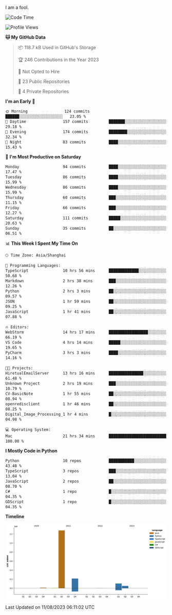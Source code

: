 I am a fool.

<!--START_SECTION:waka-->
![Code Time](http://img.shields.io/badge/Code%20Time-608%20hrs%2021%20mins-blue)

![Profile Views](http://img.shields.io/badge/Profile%20Views-1-blue)

**🐱 My GitHub Data** 

> 📦 118.7 kB Used in GitHub's Storage 
 > 
> 🏆 246 Contributions in the Year 2023
 > 
> 🚫 Not Opted to Hire
 > 
> 📜 23 Public Repositories 
 > 
> 🔑 4 Private Repositories 
 > 
**I'm an Early 🐤** 

```text
🌞 Morning                124 commits         ██████░░░░░░░░░░░░░░░░░░░   23.05 % 
🌆 Daytime                157 commits         ███████░░░░░░░░░░░░░░░░░░   29.18 % 
🌃 Evening                174 commits         ████████░░░░░░░░░░░░░░░░░   32.34 % 
🌙 Night                  83 commits          ████░░░░░░░░░░░░░░░░░░░░░   15.43 % 
```
📅 **I'm Most Productive on Saturday** 

```text
Monday                   94 commits          ████░░░░░░░░░░░░░░░░░░░░░   17.47 % 
Tuesday                  86 commits          ████░░░░░░░░░░░░░░░░░░░░░   15.99 % 
Wednesday                86 commits          ████░░░░░░░░░░░░░░░░░░░░░   15.99 % 
Thursday                 60 commits          ███░░░░░░░░░░░░░░░░░░░░░░   11.15 % 
Friday                   66 commits          ███░░░░░░░░░░░░░░░░░░░░░░   12.27 % 
Saturday                 111 commits         █████░░░░░░░░░░░░░░░░░░░░   20.63 % 
Sunday                   35 commits          ██░░░░░░░░░░░░░░░░░░░░░░░   06.51 % 
```


📊 **This Week I Spent My Time On** 

```text
🕑︎ Time Zone: Asia/Shanghai

💬 Programming Languages: 
TypeScript               10 hrs 56 mins      █████████████░░░░░░░░░░░░   50.68 % 
Markdown                 2 hrs 38 mins       ███░░░░░░░░░░░░░░░░░░░░░░   12.26 % 
Python                   2 hrs 3 mins        ██░░░░░░░░░░░░░░░░░░░░░░░   09.57 % 
JSON                     1 hr 59 mins        ██░░░░░░░░░░░░░░░░░░░░░░░   09.25 % 
JavaScript               1 hr 41 mins        ██░░░░░░░░░░░░░░░░░░░░░░░   07.88 % 

🔥 Editors: 
WebStorm                 14 hrs 17 mins      █████████████████░░░░░░░░   66.19 % 
VS Code                  4 hrs 14 mins       █████░░░░░░░░░░░░░░░░░░░░   19.65 % 
PyCharm                  3 hrs 3 mins        ████░░░░░░░░░░░░░░░░░░░░░   14.16 % 

🐱‍💻 Projects: 
HiretualEmailServer      13 hrs 16 mins      ███████████████░░░░░░░░░░   61.48 % 
Unknown Project          2 hrs 19 mins       ███░░░░░░░░░░░░░░░░░░░░░░   10.79 % 
CV-BasicNote             1 hr 55 mins        ██░░░░░░░░░░░░░░░░░░░░░░░   08.94 % 
openredisclient          1 hr 46 mins        ██░░░░░░░░░░░░░░░░░░░░░░░   08.25 % 
Digital_Image_Processing_1 hr 4 mins         █░░░░░░░░░░░░░░░░░░░░░░░░   04.98 % 

💻 Operating System: 
Mac                      21 hrs 34 mins      █████████████████████████   100.00 % 
```

**I Mostly Code in Python** 

```text
Python                   10 repos            ███████████░░░░░░░░░░░░░░   43.48 % 
TypeScript               3 repos             ███░░░░░░░░░░░░░░░░░░░░░░   13.04 % 
JavaScript               2 repos             ██░░░░░░░░░░░░░░░░░░░░░░░   08.70 % 
C#                       1 repo              █░░░░░░░░░░░░░░░░░░░░░░░░   04.35 % 
GDScript                 1 repo              █░░░░░░░░░░░░░░░░░░░░░░░░   04.35 % 
```



**Timeline**

![Lines of Code chart](https://raw.githubusercontent.com/VeejaLiu/VeejaLiu/master/assets/bar_graph.png)


 Last Updated on 11/08/2023 06:11:02 UTC
<!--END_SECTION:waka-->
